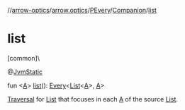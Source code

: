 //[arrow-optics](../../../../index.md)/[arrow.optics](../../index.md)/[PEvery](../index.md)/[Companion](index.md)/[list](list.md)

# list

[common]\

@[JvmStatic](https://kotlinlang.org/api/latest/jvm/stdlib/kotlin.jvm/-jvm-static/index.html)

fun &lt;[A](list.md)&gt; [list](list.md)(): [Every](../../index.md#176863642%2FClasslikes%2F-617900156)&lt;[List](https://kotlinlang.org/api/latest/jvm/stdlib/kotlin.collections/-list/index.html)&lt;[A](list.md)&gt;, [A](list.md)&gt;

[Traversal](../../index.md#153853783%2FClasslikes%2F-617900156) for [List](https://kotlinlang.org/api/latest/jvm/stdlib/kotlin.collections/-list/index.html) that focuses in each [A](list.md) of the source [List](https://kotlinlang.org/api/latest/jvm/stdlib/kotlin.collections/-list/index.html).
